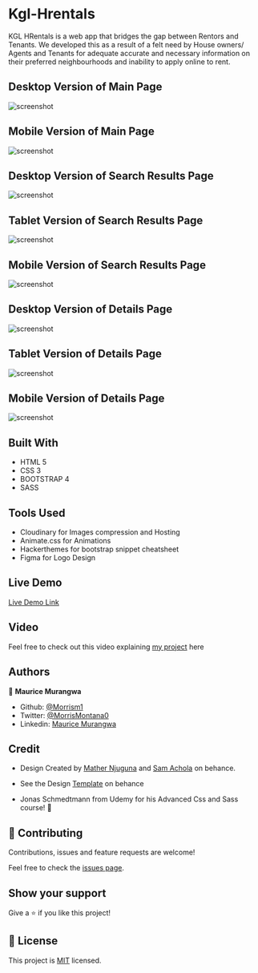 # Kgl-Hrentals

KGL HRentals is a web app that bridges the gap between Rentors and Tenants. We developed this as a result of a felt need by House owners/ Agents and Tenants for adequate accurate and necessary information on their preferred neighbourhoods and inability to apply online to rent.

## Desktop Version of Main Page

![screenshot](https://res.cloudinary.com/morrism1/image/upload/c_scale,q_auto:eco,w_591/v1587038004/Desktop-home_kffnph.png)

## Mobile Version of Main Page

![screenshot](https://res.cloudinary.com/morrism1/image/upload/c_scale,q_auto:eco,w_348/q_auto:eco/v1587037962/Phone-homepage_c7x868.png)

## Desktop Version of Search Results Page

![screenshot](https://res.cloudinary.com/morrism1/image/upload/c_scale,q_auto:eco,w_591/v1587037974/Desktop-result_skftol.png)

## Tablet Version of Search Results Page

![screenshot](https://res.cloudinary.com/morrism1/image/upload/c_scale,q_auto:eco,w_348/q_auto:eco/v1587037969/Tab-result_jj4l5o.png)

## Mobile Version of Search Results Page

![screenshot](https://res.cloudinary.com/morrism1/image/upload/c_scale,q_auto:eco,w_348/q_auto:eco/v1587037771/Phone-result_fk8tsc.png)

## Desktop Version of Details Page

![screenshot](https://res.cloudinary.com/morrism1/image/upload/c_scale,q_auto:eco,w_591/v1587037683/details-desktop_fs2r61.png)

## Tablet Version of Details Page

![screenshot](https://res.cloudinary.com/morrism1/image/upload/c_scale,q_auto:eco,w_348/q_auto:eco/v1587037780/Tab-details_gtsq6k.png)

## Mobile Version of Details Page

![screenshot](https://res.cloudinary.com/morrism1/image/upload/c_scale,q_auto:eco,w_348/q_auto:eco/v1587037664/Phone-details_awp5jr.png)

## Built With

- HTML 5
- CSS 3
- BOOTSTRAP 4
- SASS

## Tools Used

- Cloudinary for Images compression and Hosting
- Animate.css for Animations
- Hackerthemes for bootstrap snippet cheatsheet
- Figma for Logo Design

## Live Demo

[Live Demo Link](https://morrism1.github.io/Kgl-Hrentals/)

## Video

Feel free to check out this video explaining [my project](https/example.com) here

## Authors

👤 **Maurice Murangwa**

- Github: [@Morrism1](https://github.com/Morrism1)
- Twitter: [@MorrisMontana0](https://twitter.com/MorrisMontana0)
- Linkedin: [Maurice Murangwa](https://www.linkedin.com/in/murangwa-maurice-769549140/)

## Credit

- Design Created by [Mather Njuguna](https://www.behance.net/mathewnjuguna) and [Sam Achola](https://www.behance.net/aweSam) on behance.
- See the Design [Template](https://www.behance.net/gallery/25563385/PatashuleKE) on behance

- Jonas Schmedtmann from Udemy for his Advanced Css and Sass course! 👏

## 🤝 Contributing

Contributions, issues and feature requests are welcome!

Feel free to check the [issues page](https://github.com/BrittanyBlake/Capstone-project-html/issues).

## Show your support

Give a ⭐️ if you like this project!

## 📝 License

This project is [MIT](lic.url) licensed.
